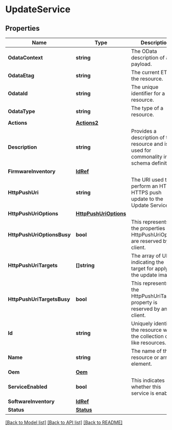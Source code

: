 # UpdateService

## Properties
Name | Type | Description | Notes
------------ | ------------- | ------------- | -------------
**OdataContext** | **string** | The OData description of a payload. | [optional] 
**OdataEtag** | **string** | The current ETag of the resource. | [optional] 
**OdataId** | **string** | The unique identifier for a resource. | 
**OdataType** | **string** | The type of a resource. | 
**Actions** | [**Actions2**](Actions_2.md) |  | [optional] 
**Description** | **string** | Provides a description of this resource and is used for commonality  in the schema definitions. | [optional] 
**FirmwareInventory** | [**IdRef**](idRef.md) |  | [optional] 
**HttpPushUri** | **string** | The URI used to perform an HTTP or HTTPS push update to the Update Service. | [optional] 
**HttpPushUriOptions** | [**HttpPushUriOptions**](HttpPushUriOptions.md) |  | [optional] 
**HttpPushUriOptionsBusy** | **bool** | This represents if the properties of HttpPushUriOptions are reserved by any client. | [optional] 
**HttpPushUriTargets** | **[]string** | The array of URIs indicating the target for applying the update image. | [optional] 
**HttpPushUriTargetsBusy** | **bool** | This represents if the HttpPushUriTargets property is reserved by any client. | [optional] 
**Id** | **string** | Uniquely identifies the resource within the collection of like resources. | 
**Name** | **string** | The name of the resource or array element. | 
**Oem** | [**Oem**](Oem.md) |  | [optional] 
**ServiceEnabled** | **bool** | This indicates whether this service is enabled. | [optional] 
**SoftwareInventory** | [**IdRef**](idRef.md) |  | [optional] 
**Status** | [**Status**](Status.md) |  | [optional] 

[[Back to Model list]](../README.md#documentation-for-models) [[Back to API list]](../README.md#documentation-for-api-endpoints) [[Back to README]](../README.md)


